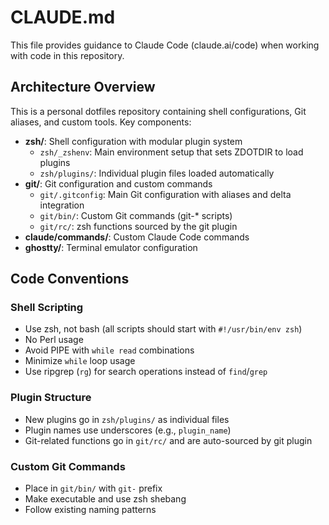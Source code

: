 # CLAUDE.md

This file provides guidance to Claude Code (claude.ai/code) when working with code in this repository.

## Architecture Overview

This is a personal dotfiles repository containing shell configurations, Git aliases, and custom tools. Key components:

- **zsh/**: Shell configuration with modular plugin system
  - `zsh/_zshenv`: Main environment setup that sets ZDOTDIR to load plugins
  - `zsh/plugins/`: Individual plugin files loaded automatically
- **git/**: Git configuration and custom commands
  - `git/.gitconfig`: Main Git configuration with aliases and delta integration
  - `git/bin/`: Custom Git commands (git-* scripts)
  - `git/rc/`: zsh functions sourced by the git plugin
- **claude/commands/**: Custom Claude Code commands
- **ghostty/**: Terminal emulator configuration

## Code Conventions

### Shell Scripting
- Use zsh, not bash (all scripts should start with `#!/usr/bin/env zsh`)
- No Perl usage
- Avoid PIPE with `while read` combinations
- Minimize `while` loop usage
- Use ripgrep (`rg`) for search operations instead of `find`/`grep`

### Plugin Structure
- New plugins go in `zsh/plugins/` as individual files
- Plugin names use underscores (e.g., `plugin_name`)
- Git-related functions go in `git/rc/` and are auto-sourced by git plugin

### Custom Git Commands
- Place in `git/bin/` with `git-` prefix
- Make executable and use zsh shebang
- Follow existing naming patterns
